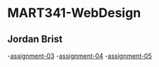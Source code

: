 # MART341-WebDesign
## Jordan Brist

-[assignment-03](https://jordanbrist.github.io/MART341-WebDesign/assignment-03)
-[assignment-04](https://jordanbrist.github.io/MART341-WebDesign/assignment-04)
-[assignment-05](https://jordanbrist.github.io/MART341-WebDesign/assignment-05)